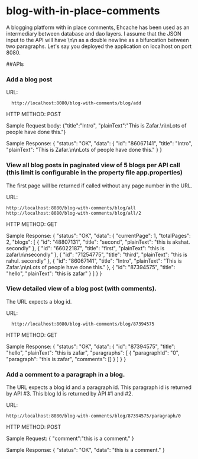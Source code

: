# blog-with-in-place-comments
A blogging platform with in place comments, Ehcache has been used as an intermediary between database and dao layers.
I assume that the JSON input to the API will have \n\n as a double newline as a bifurcation between two paragraphs.
Let's say you deployed the application on localhost on port 8080.

##APIs

### Add a blog post

URL: 

      http://localhost:8080/blog-with-comments/blog/add

HTTP METHOD: POST

Sample Request body:
{"title":"Intro",
"plainText":"This is Zafar.\n\nLots of people have done this."}

Sample Response:
{
  "status": "OK",
  "data": {
    "id": "86067141",
    "title": "Intro",
    "plainText": "This is Zafar.\n\nLots of people have done this."
  }
}

### View all blog posts in paginated view of 5 blogs per API call (this limit is configurable in the property file app.properties)

The first page will be returned if called without any page number in the URL.

URL: 

    http://localhost:8080/blog-with-comments/blog/all
    http://localhost:8080/blog-with-comments/blog/all/2

HTTP METHOD: GET

Sample Response:
{
  "status": "OK",
  "data": {
    "currentPage": 1,
    "totalPages": 2,
    "blogs": [
      {
        "id": "48807131",
        "title": "second",
        "plainText": "this is akshat. secondly"
      },
      {
        "id": "66022187",
        "title": "first",
        "plainText": "this is zafar\n\nsecondly"
      },
      {
        "id": "71254775",
        "title": "third",
        "plainText": "this is rahul. secondly"
      },
      {
        "id": "86067141",
        "title": "Intro",
        "plainText": "This is Zafar.\n\nLots of people have done this."
      },
      {
        "id": "87394575",
        "title": "hello",
        "plainText": "this is zafar"
      }
    ]
  }
}

### View detailed view of a blog post (with comments).

The URL expects a blog id.

URL: 

      http://localhost:8080/blog-with-comments/blog/87394575

HTTP METHOD: GET

Sample Response:
{
  "status": "OK",
  "data": {
    "id": "87394575",
    "title": "hello",
    "plainText": "this is zafar",
    "paragraphs": [
      {
        "paragraphId": "0",
        "paragraph": "this is zafar",
        "comments": []
      }
    ]
  }
}

### Add a comment to a paragraph in a blog.

The URL expects a blog id and a paragraph id. This paragraph id is returned by API #3. This blog Id is returned by API #1 and #2.

URL:

    http://localhost:8080/blog-with-comments/blog/87394575/paragraph/0

HTTP METHOD: POST

Sample Request:
{
"comment":"this is a comment."
}

Sample Response:
{
  "status": "OK",
  "data": "this is a comment."
}


